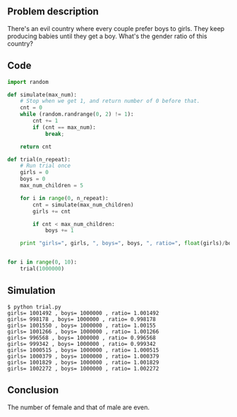 ## Problem description

There's an evil country where every couple prefer boys to girls. 
They keep producing babies until they get a boy. 
What's the gender ratio of this country?

## Code
```python
import random

def simulate(max_num):
    # Stop when we get 1, and return number of 0 before that.
    cnt = 0
    while (random.randrange(0, 2) != 1):
        cnt += 1
        if (cnt == max_num):
            break;

    return cnt

def trial(n_repeat):
    # Run trial once
    girls = 0
    boys = 0
    max_num_children = 5

    for i in range(0, n_repeat):
        cnt = simulate(max_num_children)
        girls += cnt

        if cnt < max_num_children:
            boys += 1

    print "girls=", girls, ", boys=", boys, ", ratio=", float(girls)/boys


for i in range(0, 10):
    trial(1000000)

```

## Simulation
```
$ python trial.py
girls= 1001492 , boys= 1000000 , ratio= 1.001492
girls= 998178 , boys= 1000000 , ratio= 0.998178
girls= 1001550 , boys= 1000000 , ratio= 1.00155
girls= 1001266 , boys= 1000000 , ratio= 1.001266
girls= 996568 , boys= 1000000 , ratio= 0.996568
girls= 999342 , boys= 1000000 , ratio= 0.999342
girls= 1000515 , boys= 1000000 , ratio= 1.000515
girls= 1000379 , boys= 1000000 , ratio= 1.000379
girls= 1001829 , boys= 1000000 , ratio= 1.001829
girls= 1002272 , boys= 1000000 , ratio= 1.002272

```

## Conclusion

The number of female and that of male are even. 
